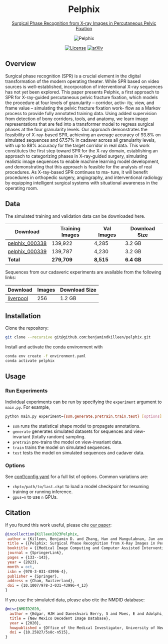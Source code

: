 <div align="center">

# Pelphix

[Surgical Phase Recognition from X-ray Images in Percutaneous Pelvic Fixation](https://doi.org/10.1007/978-3-031-43996-4_13)

![Pelphix](images/procedure_000.gif)

</div>

<div align="center">

<!-- TODO: update links to the arxiv and dataset links. -->
[![License](https://img.shields.io/badge/License-Apache%202.0-blue.svg)](
<https://opensource.org/licenses/Apache-2.0>)
[![arXiv](https://img.shields.io/badge/arXiv-2109.13900-b31b1b.svg)](
<https://arxiv.org/abs/2304.09285>)

<div align="left">

## Overview

Surgical phase recognition (SPR) is a crucial element in the digital transformation of the modern operating theater. While SPR based on video sources is well-established, incorporation of interventional X-ray sequences has not yet been explored. This paper presents Pelphix, a first approach to SPR for X-ray-guided percutaneous pelvic fracture fixation, which models the procedure at four levels of granularity – corridor, activ- ity, view, and frame value – simulating the pelvic fracture fixation work- flow as a Markov process to provide fully annotated training data. Using added supervision from detection of bony corridors, tools, and anatomy, we learn image representations that are fed into a transformer model to regress surgical phases at the four granularity levels. Our approach demonstrates the feasibility of X-ray-based SPR, achieving an average accuracy of 93.8% on simulated sequences and 67.57% in cadaver across all granularity levels, with up to 88% accuracy for the target corridor in real data. This work constitutes the first step toward SPR for the X-ray domain, establishing an approach to categorizing phases in X-ray-guided surgery, simulating realistic image sequences to enable machine learning model development, and demonstrating that this approach is feasible for the analysis of real procedures. As X-ray-based SPR continues to ma- ture, it will benefit procedures in orthopedic surgery, angiography, and interventional radiology by equipping intelligent surgical systems with situational awareness in the operating room.

## Data

<!-- TODO: add download links when available. -->

The simulated training and validation data can be downloaded here.

| Download | Training Images | Val Images |  Download Size |
| ------------ | -------- | ------------ | ------------- |
| [pelphix_000338](https://livejohnshopkins-my.sharepoint.com/:u:/g/personal/bkillee1_jh_edu/EbOAHQ_SX-BEpt-zP-XGBGsBD716mYZhgnkJLjCzYDgfyA?e=OhlOg8) | 139,922 | 4,285 | 3.2 GB |
| [pelphix_000339](https://livejohnshopkins-my.sharepoint.com/:u:/g/personal/bkillee1_jh_edu/ESI0HbovD_tIooVjVptNVksB00mOc52J0xPtaHwUDL4CVw?e=jY5GYV) | 139,787 | 4,230 | 3.2 GB |
| **Total** | **279,709** | **8,515** | **6.4 GB** |

Sequences from our cadaveric experiments are available from the following links:

| Download | Images | Download Size |
| ------------ | -------- | ------------- |
| [liverpool](https://livejohnshopkins-my.sharepoint.com/:u:/g/personal/bkillee1_jh_edu/EX7IQ0f54C1CoOKmVoi0HJcBdJBwIYLTP7PrNrc5vKDEhg?e=lOBwET) | 256 | 1.2 GB |

## Installation

Clone the repository:

```bash
git clone --recursive git@github.com:benjamindkilleen/pelphix.git
```

Install and activate the conda environment with

```bash
conda env create -f environment.yaml
conda activate pelphix
```

## Usage

### Run Experiments

Individual experiments can be run by specifying the `experiment` argument to `main.py`. For example,

```bash
python main.py experiment={ssm,generate,pretrain,train,test} [options]
```

- `ssm` runs the statistical shape model to propagate annotations.
- `generate` generates simulated datasets for sequences and view-invariant (totally random) sampling.
- `pretrain` pre-trains the model on view-invariant data.
- `train` trains the model on simulated sequences.
- `test` tests the model on simulated sequences and cadaver data.

### Options

See [conf/config.yaml](/conf/config.yaml) for a full list of options. Common variations are:

- `ckpt=/path/to/last.ckpt` to load a model checkpoint for resuming training or running inference.
- `gpus=n` to use `n` GPUs.

## Citation

If you found this work useful, please cite [our paper](https://arxiv.org/abs/2304.09285):

```bibtex
@incollection{Killeen2023Pelphix,
 author = {Killeen, Benjamin D. and Zhang, Han and Mangulabnan, Jan and Armand, Mehran and Taylor, Russell H. and Osgood, Greg and Unberath, Mathias},
 title = {{Pelphix: Surgical Phase Recognition from X-Ray Images in Percutaneous Pelvic Fixation}},
 booktitle = {{Medical Image Computing and Computer Assisted Intervention {\textendash} MICCAI 2023}},
 journal = {SpringerLink},
 pages = {133--143},
 year = {2023},
 month = oct,
 isbn = {978-3-031-43996-4},
 publisher = {Springer},
 address = {Cham, Switzerland},
 doi = {10.1007/978-3-031-43996-4_13}
}
```

If you use the simulated data, please also cite the NMDID database:

```bibtex
@misc{NMDID2020,
  author = {Edgar, HJH and Daneshvari Berry, S and Moes, E and Adolphi, NL and Bridges, P and Nolte, KB},
  title = {New Mexico Decedent Image Database},
  year = {2020},
  howpublished = {Office of the Medical Investigator, University of New Mexico},
  doi = {10.25827/5s8c-n515},
}
```

</div>

